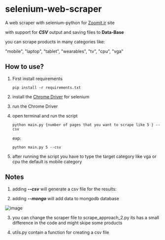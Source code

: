 # selenium-web-scraper

A web scraper with selenium-python for <a href="https://www.zoomit.ir">Zoomit.ir</a> site

with support for **_CSV_** output and saving files to **Data-Base**

you can scrape products in many categories like:

"mobile", "laptop", "tablet", "wearables", "tv", "cpu", "vga"

## How to use?

1.  First install requirements

        pip install -r requirements.txt

2.  install the <a href="https://sites.google.com/chromium.org/driver/">Chrome Driver</a> for selenium
3.  run the Chrome Driver
4.  open terminal and run the script

        python main.py {number of pages that you want to scrape like 5 } --csv

    exp:

        python main.py 5 --csv

5.  after running the script you have to type the target category like vga or cpu the default is mobile category

## Notes

1. adding **_--csv_** will generate a csv file for the results:

2. adding ***__--mongo__*** will add data to mongodb database

![image](https://github.com/Arshia-Izadyar/selenium-web-scraper/assets/110552657/0a73e409-8db1-41b2-bbb2-1bea04a1bf70)

3. you can change the scraper file to scrape_approach_2.py its has a small difference in the code and might skipe some products

4. utils.py contain a function for creating a csv file
